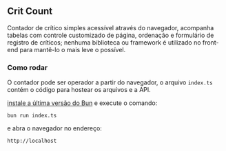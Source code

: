 ## Crit Count

Contador de crítico simples acessível através do navegador, acompanha tabelas com controle customizado de página, ordenação e formulário de registro de críticos; nenhuma biblioteca ou framework é utilizado no front-end para mantê-lo o mais leve o possível.

### Como rodar
O contador pode ser operador a partir do navegador, o arquivo ```index.ts``` contém o código para hostear os arquivos e a API.

[instale a última versão do Bun](https://bun.sh/docs/installation) e execute o comando:
~~~
bun run index.ts
~~~
e abra o navegador no endereço:
~~~
http://localhost
~~~
